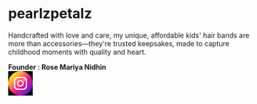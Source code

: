 # pearlzpetalz

Handcrafted with love and care, my unique, affordable kids' hair bands are more than accessories—they're trusted keepsakes, made to capture childhood moments with quality and heart.

<b>Founder : Rose Mariya Nidhin </b>
<br>
<a href="https://www.instagram.com/pearlz_petalz"><img src="images/instagram.webp" style="width: 50px"></a>


